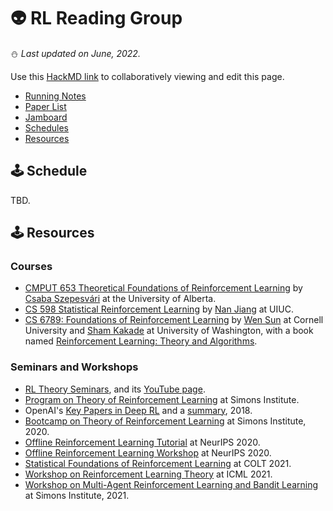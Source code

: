 # 👽 RL Reading Group
⛄️ *Last updated on June, 2022.*

Use this [HackMD link](https://hackmd.io/@LEK-LEK/Sk1kzzqq9/edit) to collaboratively viewing and edit this page.
- [Running Notes](https://hackmd.io/@LEK-LEK/HkvGUfcqc/edit)
- [Paper List](https://github.com/ZIYU-DEEP/RL-Reading-Group/blob/main/README.md)
- [Jamboard](https://jamboard.google.com/d/1OiQZRHffhr1ohlQAjz6m7xWkXi99hPvtntD0NZdFZT0/edit?usp=sharing)
- [Schedules](#schedules)
- [Resources](#resources)


<!-- ## 1. General RL Theory -->
## 🕹 Schedule
TBD.






## 🕹 Resources
### Courses
- [CMPUT 653 Theoretical Foundations of Reinforcement Learning](https://rltheory.github.io/) by [Csaba Szepesvári](https://sites.ualberta.ca/~szepesva/) at the University of Alberta.
- [CS 598 Statistical Reinforcement Learning](https://nanjiang.cs.illinois.edu/cs598/) by [Nan Jiang](https://nanjiang.cs.illinois.edu/) at UIUC.
- [CS 6789: Foundations of Reinforcement Learning](https://wensun.github.io/CS6789_fall_2021.html) by [Wen Sun](https://wensun.github.io/) at Cornell University and [Sham Kakade](https://homes.cs.washington.edu/~sham/) at University of Washington, with a book named [Reinforcement Learning: Theory and Algorithms](https://rltheorybook.github.io/).
### Seminars and Workshops
- [RL Theory Seminars](https://sites.google.com/view/rltheoryseminars/home), and its [YouTube page](https://www.youtube.com/c/RLtheory).
- [Program on Theory of Reinforcement Learning](https://simons.berkeley.edu/programs/rl20) at Simons Institute.
- OpenAI's [Key Papers in Deep RL](https://spinningup.openai.com/en/latest/spinningup/keypapers.html) and a [summary](https://github.com/RPC2/DRL_paper_summary), 2018.
- [Bootcamp on Theory of Reinforcement Learning](https://simons.berkeley.edu/workshops/schedule/14378) at Simons Institute, 2020.
- [Offline Reinforcement Learning Tutorial](https://sites.google.com/view/offlinerltutorial-neurips2020/home) at NeurIPS 2020.
- [Offline Reinforcement Learning Workshop](https://offline-rl-neurips.github.io/papers.html) at NeurIPS 2020.
- [Statistical Foundations of Reinforcement Learning](https://rltheorybook.github.io/colt21tutorial) at COLT 2021.
- [Workshop on Reinforcement Learning Theory](https://icml.cc/virtual/2021/workshop/8372) at ICML 2021.
- [Workshop on Multi-Agent Reinforcement Learning and Bandit Learning](https://simons.berkeley.edu/workshops/schedule/16623) at Simons Institute, 2021.



<!-- - [Smooth Games Optimization and ML Workshop](https://sgo-workshop.github.io/) at NeurIPS 2019. -->








<!-- **** [[link]()] \
\
*Preprint, 2021*
<br> -->
